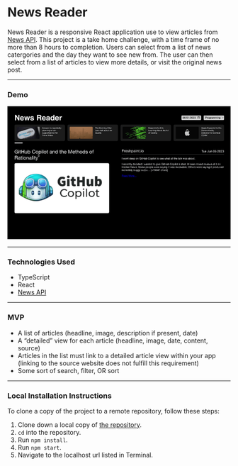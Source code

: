 # News Reader

News Reader is a responsive React application use to view articles from [News API](https://newsapi.org/). This project is a take home challenge, with a time frame of no more than 8 hours to completion. Users can select from a list of news catergories and the day they want to see new from. The user can then select from a list of articles to view more details, or visit the original news post.
***

### Demo
![](src/assets/demo.gif)
***

### Technologies Used
- TypeScript
- React
- [News API](https://newsapi.org/)
***

### MVP
- A list of articles (headline, image, description if present, date)
- A “detailed” view for each article (headline, image, date, content, source)
- Articles in the list must link to a detailed article view within your app (linking to the source website does not fulfill this requirement)
- Some sort of search, filter, OR sort
***

### Local Installation Instructions

To clone a copy of the project to a remote repository, follow these steps:

1. Clone down a local copy of [the repository](https://github.com/kirch1/news-reader).
1. `cd` into the repository.
1. Run `npm install`.
1. Run `npm start`.
1. Navigate to the localhost url listed in Terminal.
